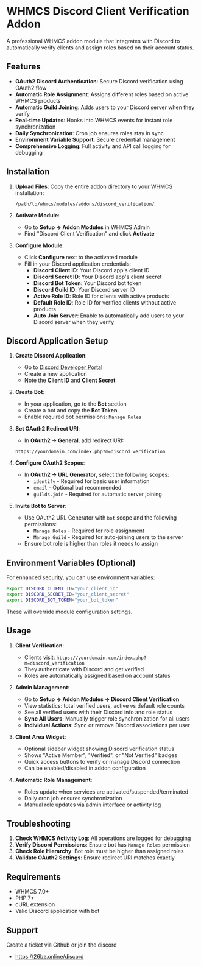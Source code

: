 # WHMCS Discord Client Verification Addon

A professional WHMCS addon module that integrates with Discord to automatically verify clients and assign roles based on their account status.

## Features

- **OAuth2 Discord Authentication**: Secure Discord verification using OAuth2 flow
- **Automatic Role Assignment**: Assigns different roles based on active WHMCS products
- **Automatic Guild Joining**: Adds users to your Discord server when they verify
- **Real-time Updates**: Hooks into WHMCS events for instant role synchronization
- **Daily Synchronization**: Cron job ensures roles stay in sync
- **Environment Variable Support**: Secure credential management
- **Comprehensive Logging**: Full activity and API call logging for debugging

## Installation

1. **Upload Files**: Copy the entire addon directory to your WHMCS installation:

   ```
   /path/to/whmcs/modules/addons/discord_verification/
   ```

2. **Activate Module**:

   - Go to **Setup → Addon Modules** in WHMCS Admin
   - Find "Discord Client Verification" and click **Activate**

3. **Configure Module**:
   - Click **Configure** next to the activated module
   - Fill in your Discord application credentials:
     - **Discord Client ID**: Your Discord app's client ID
     - **Discord Secret ID**: Your Discord app's client secret
     - **Discord Bot Token**: Your Discord bot token
     - **Discord Guild ID**: Your Discord server ID
     - **Active Role ID**: Role ID for clients with active products
     - **Default Role ID**: Role ID for verified clients without active products
     - **Auto Join Server**: Enable to automatically add users to your Discord server when they verify

## Discord Application Setup

1. **Create Discord Application**:

   - Go to [Discord Developer Portal](https://discord.com/developers/applications)
   - Create a new application
   - Note the **Client ID** and **Client Secret**

2. **Create Bot**:

   - In your application, go to the **Bot** section
   - Create a bot and copy the **Bot Token**
   - Enable required bot permissions: `Manage Roles`

3. **Set OAuth2 Redirect URI**:

   - In **OAuth2 → General**, add redirect URI:

   ```
   https://yourdomain.com/index.php?m=discord_verification
   ```

4. **Configure OAuth2 Scopes**:
   - In **OAuth2 → URL Generator**, select the following scopes:
     - `identify` - Required for basic user information
     - `email` - Optional but recommended
     - `guilds.join` - Required for automatic server joining

5. **Invite Bot to Server**:
   - Use OAuth2 URL Generator with `bot` scope and the following permissions:
     - `Manage Roles` - Required for role assignment
     - `Manage Guild` - Required for auto-joining users to the server
   - Ensure bot role is higher than roles it needs to assign

## Environment Variables (Optional)

For enhanced security, you can use environment variables:

```bash
export DISCORD_CLIENT_ID="your_client_id"
export DISCORD_SECRET_ID="your_client_secret"
export DISCORD_BOT_TOKEN="your_bot_token"
```

These will override module configuration settings.

## Usage

1. **Client Verification**:

   - Clients visit: `https://yourdomain.com/index.php?m=discord_verification`
   - They authenticate with Discord and get verified
   - Roles are automatically assigned based on account status

2. **Admin Management**:

   - Go to **Setup → Addon Modules → Discord Client Verification**
   - View statistics: total verified users, active vs default role counts
   - See all verified users with their Discord info and role status
   - **Sync All Users**: Manually trigger role synchronization for all users
   - **Individual Actions**: Sync or remove Discord associations per user

3. **Client Area Widget**:

   - Optional sidebar widget showing Discord verification status
   - Shows "Active Member", "Verified", or "Not Verified" badges
   - Quick access buttons to verify or manage Discord connection
   - Can be enabled/disabled in addon configuration

4. **Automatic Role Management**:
   - Roles update when services are activated/suspended/terminated
   - Daily cron job ensures synchronization
   - Manual role updates via admin interface or activity log

## Troubleshooting

1. **Check WHMCS Activity Log**: All operations are logged for debugging
2. **Verify Discord Permissions**: Ensure bot has `Manage Roles` permission
3. **Check Role Hierarchy**: Bot role must be higher than assigned roles
4. **Validate OAuth2 Settings**: Ensure redirect URI matches exactly

## Requirements

- WHMCS 7.0+
- PHP 7+
- cURL extension
- Valid Discord application with bot

## Support

Create a ticket via Github or join the discord

- https://26bz.online/discord
